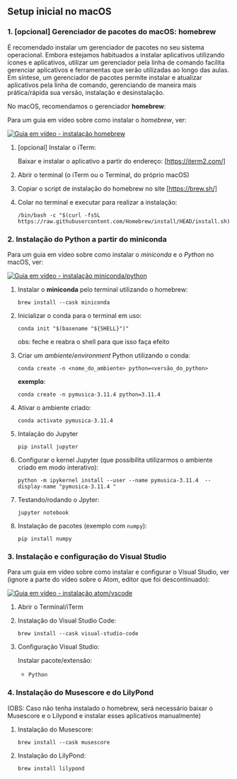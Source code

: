 ## Setup inicial no macOS

### 1. [opcional] Gerenciador de pacotes do macOS: **homebrew**

É recomendado instalar um gerenciador de pacotes no seu sistema operacional. Embora estejamos habituados a instalar aplicativos utilizando ícones e aplicativos, utilizar um gerenciador pela linha de comando facilita gerenciar aplicativos e ferramentas que serão utilizadas ao longo das aulas. Em síntese, um gerenciador de pacotes permite instalar e atualizar aplicativos pela linha de comando, gerenciando de maneira mais prática/rápida sua versão, instalação e desinstalação.

No macOS, recomendamos o gerenciador **homebrew**:

Para um guia em vídeo sobre como instalar o *homebrew*, ver:

[![Guia em vídeo - instalação homebrew](https://img.youtube.com/vi/cI1dQXoZeqA/0.jpg)](https://www.youtube.com/watch?v=cI1dQXoZeqA)

1. [opcional] Instalar o iTerm:

    Baixar e instalar o aplicativo a partir do endereço: [https://iterm2.com/]

2. Abrir o terminal (o iTerm ou o Terminal, do próprio macOS)

3. Copiar o script de instalação do homebrew no site [https://brew.sh/]

4. Colar no terminal e executar para realizar a instalação:

    ```
   /bin/bash -c "$(curl -fsSL https://raw.githubusercontent.com/Homebrew/install/HEAD/install.sh)"
    ```


### 2. Instalação do Python a partir do miniconda

Para um guia em vídeo sobre como instalar o *miniconda* e o *Python* no macOS, ver:

[![Guia em vídeo - instalação miniconda/python](https://img.youtube.com/vi/cisrgY2G5IE/0.jpg)](https://www.youtube.com/watch?v=cisrgY2G5IE)

1. Instalar o **miniconda** pelo terminal utilizando o homebrew:

    ```
    brew install --cask miniconda
    ```

2. Inicializar o conda para o terminal em uso:

    ```
    conda init "$(basename "${SHELL}")"
    ```

    obs: feche e reabra o shell para que isso faça efeito

3. Criar um *ambiente*/*environment* Python utilizando o conda:

    ```
    conda create -n <nome_do_ambiente> python=<versão_do_python>
    ```

    **exemplo**:

    ```
    conda create -n pymusica-3.11.4 python=3.11.4
    ```

4. Ativar o ambiente criado:

    ```
    conda activate pymusica-3.11.4 
    ```

5. Intalação do Jupyter

    ```
    pip install jupyter
    ```

6. Configurar o kernel Jupyter (que possibilita utilizarmos o ambiente criado em modo interativo):

    ```
    python -m ipykernel install --user --name pymusica-3.11.4  --display-name "pymusica-3.11.4 "
    ```

7. Testando/rodando o Jpyter:

    ```
    jupyter notebook
    ```

8. Instalação de pacotes (exemplo com `numpy`):

    ```
    pip install numpy
    ```


### 3. Instalação e configuração do Visual Studio

Para um guia em vídeo sobre como instalar e configurar o Visual Studio, ver (ignore a parte do vídeo sobre o Atom, editor que foi descontinuado):

[![Guia em vídeo - instalação atom/vscode](https://img.youtube.com/vi/sZ9efYWqpE8/0.jpg)](https://www.youtube.com/watch?v=sZ9efYWqpE8)

1. Abrir o Terminal/iTerm

2. Instalação do Visual Studio Code:

    ```
    brew install --cask visual-studio-code
    ```

3. Configuração Visual Studio:

      Instalar pacote/extensão:
      - `Python`

### 4. Instalação do Musescore e do LilyPond

(OBS: Caso não tenha instalado o homebrew, será necessário baixar o Musescore e o Lilypond e instalar esses aplicativos manualmente)

1. Instalação do Musescore:
    
    ```
    brew install --cask musescore
    ```

2. Instalação do LilyPond:

    ```
    brew install lilypond
    ```